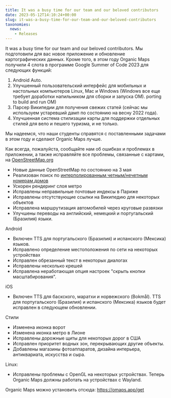 ```yaml
---
title: It was a busy time for our team and our beloved contributors
date: 2023-05-12T14:10:24+00:00
slug: it-was-a-busy-time-for-our-team-and-our-beloved-contributors
taxonomies:
  news:
    - Releases
---
```


It was a busy time for our team and our beloved contributors. Мы подготовили для вас новое приложение и обновление картографических данных.
Кроме того, в этом году Organic Maps получили 4 слота в программе Google Summer of Code 2023 для следующих функций:

1. Android Auto.
2. Улучшенный пользовательский интерфейс для мобильных и настольных компьютеров Linux, Mac и Windows (Windows все еще требует доработки напильником для сборки и запуска OM). porting to build and run OM)
3. Парсер Википедии для получения свежих статей (сейчас мы используем устаревший дамп по состоянию на весну 2022 года).
4. Улучшенная система стилизации карты для поддержки отдельных стилей для вело и пешего туризма, и не только.

Мы надеемся, что наши студенты справятся с поставленными задачами в этом году и сделают Organic Maps лучше.

Как всегда, пожалуйста, сообщайте нам об ошибках и проблемах в приложении, а также исправляйте все проблемы, связанные с картами, на [OpenStreetMap.org](https://openstreetmap.org/)

- Новые данные OpenStreetMap по состоянию на 3 мая
- Реализован поиск по [интерполированным четным/нечетным номерам домов](https://wiki.openstreetmap.org/wiki/Key:addr:%2A#Tags%5Ffor%5Finterpolation%5Fways)
- Ускорен рендеринг слоя метро
- Исправлены неправильные почтовые индексы в Париже
- Исправлены отсутствующие ссылки на Википедию для некоторых объектов
- Исправлена маршрутизация автомобилей через круговые развязки
- Улучшены переводы на английский, немецкий и португальский (Бразилия) языки.

Android

- Включен TTS для португальского (Бразилия) и испанского (Мексика) языков.
- Исправлено определение местоположения по сети на некоторых устройствах
- Исправлен обрезанный текст в некоторых диалогах
- Исправлены несколько крешей
- Исправлена неработающая опция настроек "скрыть кнопки масштабирования".

iOS

- Включен TTS для баскского, маратхи и норвежского (Bokmål). TTS для португальского (Бразилия) и испанского (Мексика) языков будет исправлен в следующем обновлении.

Стили

- Изменена иконка ворот
- Изменена иконка метро в Лионе
- Исправлены дорожные щиты для некоторых дорог в США
- Исправлен приоритет водных зон, перекрывающих другие объекты.
- Добавлены магазины фотоаппаратов, дизайна интерьера, антиквариата, искусства и сыра.

Linux:

- Исправлены проблемы с OpenGL на некоторых устройствах. Теперь Organic Maps должны работать на устройствах с Wayland.

Organic Maps можно установить отсюда: <https://omaps.app/get>

